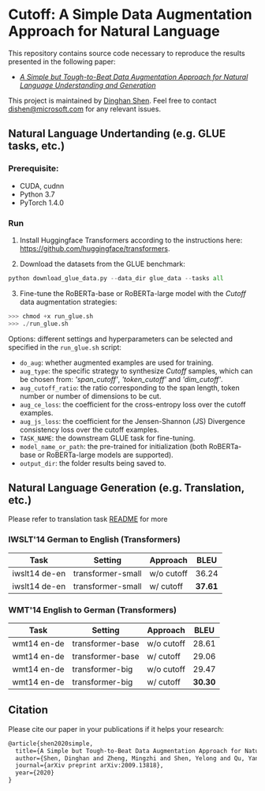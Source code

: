# Cutoff: A Simple Data Augmentation Approach for Natural Language 

This repository contains source code necessary to reproduce the results presented in the following paper:
* [*A Simple but Tough-to-Beat Data Augmentation Approach for Natural Language Understanding and Generation*](https://arxiv.org/abs/2009.13818)

This project is maintained by [Dinghan Shen](https://sites.google.com/view/dinghanshen). Feel free to contact dishen@microsoft.com for any relevant issues.

## Natural Language Undertanding (e.g. GLUE tasks, etc.) 
### Prerequisite: 
* CUDA, cudnn
* Python 3.7
* PyTorch 1.4.0

### Run
1. Install Huggingface Transformers according to the instructions here: https://github.com/huggingface/transformers.

2. Download the datasets from the GLUE benchmark:
```python
python download_glue_data.py --data_dir glue_data --tasks all
```

3. Fine-tune the RoBERTa-base or RoBERTa-large model with the *Cutoff* data augmentation strategies:
```python
>>> chmod +x run_glue.sh
>>> ./run_glue.sh
```
  Options: different settings and hyperparameters can be selected and specified in the `run_glue.sh` script: 
- `do_aug`: whether augmented examples are used for training.
- `aug_type`: the specific strategy to synthesize *Cutoff* samples, which can be chosen from: *'span_cutoff'*, *'token_cutoff'* and *'dim_cutoff'*.
- `aug_cutoff_ratio`: the ratio corresponding to the span length, token number or number of dimensions to be cut.
- `aug_ce_loss`: the coefficient for the cross-entropy loss over the cutoff examples.
- `aug_js_loss`: the coefficient for the Jensen-Shannon (JS) Divergence consistency loss over the cutoff examples.
- `TASK_NAME`: the downstream GLUE task for fine-tuning.
- `model_name_or_path`: the pre-trained for initialization (both RoBERTa-base or RoBERTa-large models are supported).
- `output_dir`: the folder results being saved to.

## Natural Language Generation (e.g. Translation, etc.)

Please refer to translation task [README](https://github.com/stevezheng23/fairseq_extension/tree/master/examples/translation/augmentation) for more 

### IWSLT'14 German to English (Transformers)
| Task          | Setting           | Approach   | BLEU      |
|---------------|-------------------|------------|-----------|
| iwslt14 de-en | transformer-small | w/o cutoff | 36.24     |
| iwslt14 de-en | transformer-small | w/ cutoff  | **37.61** |

### WMT'14 English to German (Transformers)

| Task          | Setting           | Approach   | BLEU      |
|---------------|-------------------|------------|-----------|
| wmt14 en-de   | transformer-base  | w/o cutoff | 28.61     |
| wmt14 en-de   | transformer-base  | w/ cutoff  | 29.06     |
| wmt14 en-de   | transformer-big   | w/o cutoff | 29.47     |
| wmt14 en-de   | transformer-big   | w/ cutoff  | **30.30** |

## Citation 
Please cite our paper in your publications if it helps your research:

```latex
@article{shen2020simple,
  title={A Simple but Tough-to-Beat Data Augmentation Approach for Natural Language Understanding and Generation},
  author={Shen, Dinghan and Zheng, Mingzhi and Shen, Yelong and Qu, Yanru and Chen, Weizhu},
  journal={arXiv preprint arXiv:2009.13818},
  year={2020}
}
```
